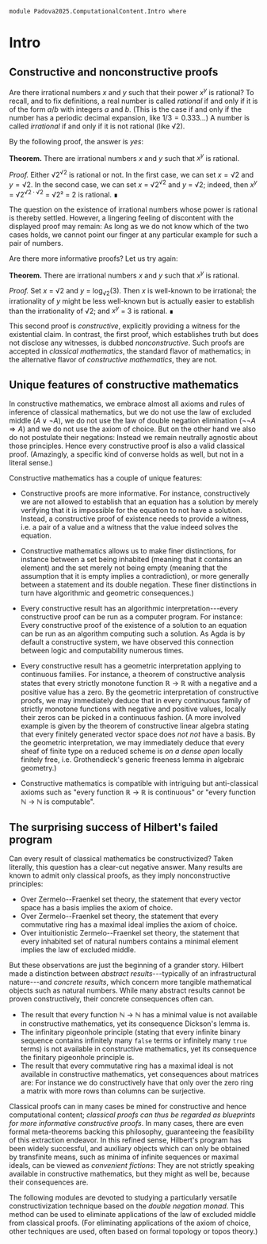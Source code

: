 ```
module Padova2025.ComputationalContent.Intro where
```

# Intro

## Constructive and nonconstructive proofs

Are there irrational numbers $x$ and $y$ such that their power $x^y$ is
rational? To recall, and to fix definitions, a real number is called *rational*
if and only if it is of the form $a/b$ with integers $a$ and $b$. (This is the
case if and only if the number has a periodic decimal expansion, like $1/3 =
0.333\ldots$) A number is called *irrational* if and only if it is not rational
(like √2).

By the following proof, the answer is *yes*:

**Theorem.** There are irrational numbers $x$ and $y$ such that $x^y$ is
rational.

*Proof.* Either √2<sup>√2</sup> is rational or not. In the first case, we
can set $x = √2$ and $y = √2$. In the second case, we can set $x$ =
√2<sup>√2</sup> and $y$ = √2; indeed, then $x^y$ = √2<sup>$√2 \cdot
√2$</sup> = √2² = 2 is rational. ∎

The question on the existence of irrational numbers whose power is rational is
thereby settled. However, a lingering feeling of discontent with the displayed
proof may remain: As long as we do not know which of the two cases holds,
we cannot point our finger at any particular example for such a pair of numbers.

Are there more informative proofs? Let us try again:

**Theorem.** There are irrational numbers $x$ and $y$ such that $x^y$ is
rational.

*Proof.* Set $x$ = √2 and $y$ = log<sub>√2</sub>(3). Then $x$ is well-known to
be irrational; the irrationality of $y$ might be less well-known but is
actually easier to establish than the irrationality of √2; and $x^y$ = 3 is
rational. ∎

This second proof is *constructive*, explicitly providing a witness for the
existential claim. In contrast, the first proof, which establishes truth but
does not disclose any witnesses, is dubbed *nonconstructive*. Such proofs are
accepted in *classical mathematics*, the standard flavor of mathematics; in
the alternative flavor of *constructive mathematics*, they are not.


## Unique features of constructive mathematics

In constructive mathematics, we embrace almost all axioms and rules of
inference of classical mathematics, but we do not use the law of excluded
middle ($A \vee \neg A$), we do not use the law of double negation elimination
($\neg\neg A \Rightarrow A$) and we do not use the axiom of choice. But on the
other hand we also do not postulate their negations: Instead we remain
neutrally agnostic about those principles. Hence every constructive proof is
also a valid classical proof. (Amazingly, a specific kind of converse holds as
well, but not in a literal sense.)

Constructive mathematics has a couple of unique features:

* Constructive proofs are more informative. For instance, constructively we are
  not allowed to establish that an equation has a solution by merely verifying that it is
  impossible for the equation to not have a solution. Instead, a constructive
  proof of existence needs to provide a witness, i.e. a pair of a value and a
  witness that the value indeed solves the equation.

* Constructive mathematics allows us to make finer distinctions, for instance
  between a set being inhabited (meaning that it contains an element) and the
  set merely not being empty (meaning that the assumption that it is empty
  implies a contradiction), or more generally between a statement and its
  double negation. These finer distinctions in turn have algorithmic and
  geometric consequences.)

* Every constructive result has an algorithmic interpretation---every
  constructive proof can be run as a computer program. For instance: Every constructive proof
  of the existence of a solution to an equation can be run as an algorithm
  computing such a solution. As Agda is by default a constructive system, we
  have observed this connection between logic and computability numerous times.

* Every constructive result has a geometric interpretation applying to
  continuous families. For instance, a theorem of constructive analysis states
  that every strictly monotone function ℝ → ℝ with a negative and a positive
  value has a zero. By the geometric interpretation of constructive proofs, we
  may immediately deduce that in every continuous family of strictly monotone
  functions with negative and positive values, locally their zeros can be
  picked in a continuous fashion. (A more involved example is given by the
  theorem of constructive linear algebra stating that every finitely generated
  vector space does *not not* have a basis. By the geometric interpretation, we
  may immediately deduce that every sheaf of finite type on a reduced scheme is
  *on a dense open* locally finitely free, i.e. Grothendieck's generic freeness
  lemma in algebraic geometry.)

* Constructive mathematics is compatible with intriguing but anti-classical
  axioms such as "every function ℝ → ℝ is continuous" or "every function ℕ → ℕ
  is computable".


## The surprising success of Hilbert's failed program

Can every result of classical mathematics be constructivized? Taken literally,
this question has a clear-cut negative answer. Many results are known to admit
only classical proofs, as they imply nonconstructive principles:

- Over Zermelo--Fraenkel set theory, the statement that every vector space has
  a basis implies the axiom of choice.
- Over Zermelo--Fraenkel set theory, the statement that every commutative ring
  has a maximal ideal implies the axiom of choice.
- Over intuitionistic Zermelo--Fraenkel set theory, the statement that every
  inhabited set of natural numbers contains a minimal element implies the law
  of excluded middle.

But these observations are just the beginning of a grander story. Hilbert made
a distinction between *abstract results*---typically of an infrastructural
nature---and *concrete results*, which concern more tangible mathematical
objects such as natural numbers. While many abstract results cannot be proven
constructively, their concrete consequences often can.

- The result that every function ℕ → ℕ has a minimal value is not available in
  constructive mathematics, yet its consequence Dickson's lemma is.
- The infinitary pigeonhole principle (stating that every infinite binary
  sequence contains infinitely many `false` terms or infinitely many `true`
  terms) is not available in constructive mathematics, yet its consequence the
  finitary pigeonhole principle is.
- The result that every commutative ring has a maximal ideal is not available
  in constructive mathematics, yet consequences about matrices are: For
  instance we do constructively have that only over the zero ring a matrix with
  more rows than columns can be surjective.

Classical proofs can in many cases be mined for constructive and hence computational content;
*classical proofs can thus be regarded as blueprints for more informative
constructive proofs*. In many cases, there are even formal meta-theorems
backing this philosophy, guaranteeing the feasibility of this extraction
endeavor. In this refined sense, Hilbert's program has been widely successful,
and auxiliary objects which can only be obtained by transfinite means, such as
minima of infinite sequences or maximal ideals, can be viewed as *convenient
fictions*: They are not strictly speaking available in constructive mathematics,
but they might as well be, because their consequences are.

The following modules are devoted to studying a particularly versatile
constructivization technique based on the *double negation monad*. This method
can be used to eliminate applications of the law of excluded middle from
classical proofs. (For eliminating applications of the axiom of choice, other
techniques are used, often based on formal topology or topos theory.)
